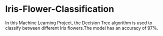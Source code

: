# Iris-Flower-Classification
In this Machine Learning Project, the Decision Tree algorithm is used to classify between different Iris flowers.The model has an accuracy of 97%.
